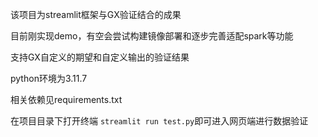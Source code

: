 该项目为streamlit框架与GX验证结合的成果

目前刚实现demo，有空会尝试构建镜像部署和逐步完善适配spark等功能

支持GX自定义的期望和自定义输出的验证结果



python环境为3.11.7

相关依赖见requirements.txt

在项目目录下打开终端 `streamlit run test.py`即可进入网页端进行数据验证
